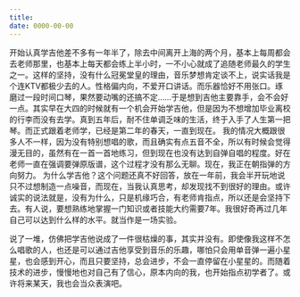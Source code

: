 ```yaml
---
title: 
date: 0000-00-00
---
```

开始认真学吉他差不多有一年半了，除去中间离开上海的两个月，基本上每周都会去老师那里，也基本上每天都会练上半小时，一不小心就成了追随老师最久的学生之一。这样的坚持，没有什么冠冕堂皇的理由，音乐梦想肯定谈不上，说实话我是个连KTV都极少去的人。性格偏内向，不爱开口讲话。而乐器恰好不用张口。琢磨过一段时间口琴，果然要动嘴的还搞不定……于是想到吉他主要靠手，会不会好一点。其实早在大四的时候就有一个机会开始学吉他，但是因为不想增加毕业离校的行李而没有去学。真到五年后，耐不住单调乏味的生活，终于入手了人生第一把琴。而正式跟着老师学，已经是第二年的春天，一直到现在。
我的情况大概跟很多人不一样，因为没有特别想唱的歌，而且确实有点五音不全，所以有时候会觉得漫无目的，虽然有在一首一首地练习，但到现在也没有达到自弹自唱的程度。好在老师一直在强调要弹原版谱，这个过程才没有那么无聊。现在，我正在朝指弹的方向努力。
为什么学吉他？这个问题还真不好回答，放在一年前，我会半开玩地说只不过想制造一点噪音，而现在，当我认真思考，却发现找不到很好的理由。或许诚实的说法就是，没有为什么，只是机缘巧合，有老师肯指点，所以还是会坚持下去。有人说，要想熟练地掌握一门知识或者技能大约需要7年。我很好奇再过几年自己可以达到什么样的水平。就当作是一场实验。

说了一堆，仿佛把学吉他说成了一件很枯燥的事，其实并没有。即使像我这样不怎么唱歌的人，也还是可以通过吉他享受到音乐的乐趣，哪怕只会用单音弹一遍小星星，也会感到开心，而且只要坚持，总会进步，不会一直停留在小星星的。而随着技术的进步，慢慢地也对自己有了信心，原本内向的我，也开始指点初学者了。或许将来某天，我也会当众表演吧。
